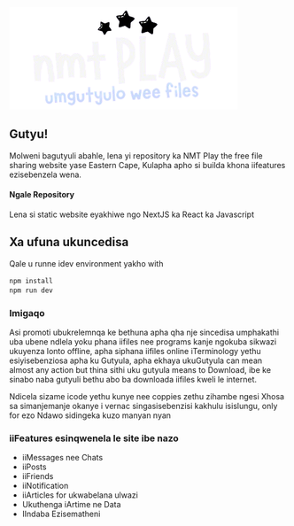 ![Logo](https://github.com/namootatech/nmtplay/blob/main/public/logo.png)

## Gutyu!

Molweni bagutyuli abahle, lena yi repository ka NMT Play the free file sharing website yase Eastern Cape,
Kulapha apho si builda khona iifeatures ezisebenzela wena.

#### Ngale Repository

Lena si static website eyakhiwe ngo NextJS ka React ka Javascript

## Xa ufuna ukuncedisa

Qale u runne idev environment yakho with

```bash
npm install
npm run dev
```

### Imigaqo

Asi promoti ubukrelemnqa ke bethuna apha qha nje sincedisa umphakathi uba ubene ndlela yoku phana iifiles nee programs kanje ngokuba sikwazi ukuyenza lonto offline, apha siphana iifiles online
iTerminology yethu esiyisebenziosa apha ku Gutyula, apha ekhaya ukuGutyula can mean almost any action but thina sithi uku gutyula means to Download, ibe ke sinabo naba gutyuli bethu abo ba downloada iifiles kweli le internet.

Ndicela sizame icode yethu kunye nee coppies zethu zihambe ngesi Xhosa sa simanjemanje okanye i vernac singasisebenzisi kakhulu isislungu, only for ezo Ndawo sidingeka kuzo manyan nyan

### iiFeatures esinqwenela le site ibe nazo

- iiMessages nee Chats
- iiPosts
- iiFriends
- iiNotification
- iiArticles for ukwabelana ulwazi
- Ukuthenga iArtime ne Data
- IIndaba Ezisematheni
